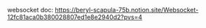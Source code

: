 websocket doc: https://beryl-scapula-75b.notion.site/Websocket-12fc81aca0b380028807ed1e8e2940d2?pvs=4
